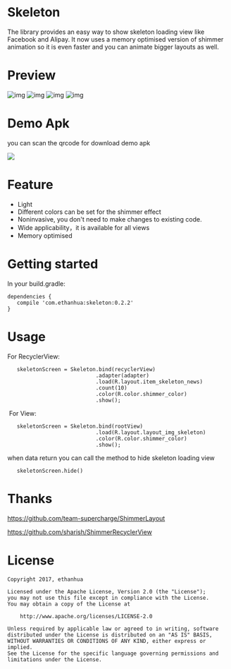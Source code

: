 # Skeleton

The library provides an easy way to show skeleton loading view like Facebook and Alipay. It now uses a memory optimised version of shimmer animation so it is even faster and you can animate bigger layouts as well.

# Preview


![img](screenshots/01.gif)
![img](screenshots/02.gif)
![img](screenshots/03.gif)
![img](screenshots/04.gif)

# Demo Apk

you can scan the qrcode for download demo apk

![](screenshots/qrcode.png)

# Feature
- Light
- Different colors can be set for the shimmer effect
- Noninvasive, you don't need to make changes to existing code.
- Wide applicability，it is available for all views
- Memory optimised

# Getting started

In your build.gradle:

    dependencies {
       compile 'com.ethanhua:skeleton:0.2.2'
    }
    

# Usage
  For RecyclerView:
 
       skeletonScreen = Skeleton.bind(recyclerView)
                                .adapter(adapter)
                                .load(R.layout.item_skeleton_news)
                                .count(10)
                                .color(R.color.shimmer_color)
                                .show();
  For View: 
   
       skeletonScreen = Skeleton.bind(rootView)
                                .load(R.layout.layout_img_skeleton)
                                .color(R.color.shimmer_color)
                                .show();
                                
  when data return you can call the method to hide skeleton loading view 
   
       skeletonScreen.hide()
        
 # Thanks
 
 https://github.com/team-supercharge/ShimmerLayout

 https://github.com/sharish/ShimmerRecyclerView

 # License
 
    Copyright 2017, ethanhua
 
    Licensed under the Apache License, Version 2.0 (the "License");
    you may not use this file except in compliance with the License.
    You may obtain a copy of the License at
 
        http://www.apache.org/licenses/LICENSE-2.0
 
    Unless required by applicable law or agreed to in writing, software
    distributed under the License is distributed on an "AS IS" BASIS,
    WITHOUT WARRANTIES OR CONDITIONS OF ANY KIND, either express or implied.
    See the License for the specific language governing permissions and
    limitations under the License.
